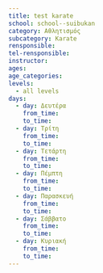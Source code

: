 ```yaml
---
title: test karate
school: school--suibukan
category: Αθλητισμός
subcategory: Karate
rensponsible:
tel-rensponsible:
instructor:
ages:
age_categories:
levels:
  - all levels
days:
  - day: Δευτέρα
    from_time:
    to_time:
  - day: Τρίτη
    from_time:
    to_time:
  - day: Τετάρτη
    from_time:
    to_time:
  - day: Πέμπτη
    from_time:
    to_time:
  - day: Παρασκευή
    from_time:
    to_time:
  - day: Σάββατο
    from_time:
    to_time:
  - day: Κυριακή
    from_time:
    to_time:
---
```




